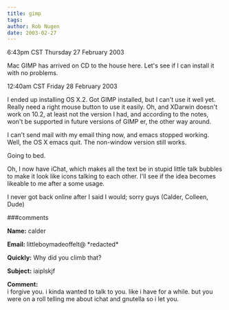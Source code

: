 ```yaml
---
title: gimp
tags: 
author: Rob Nugen
date: 2003-02-27
---
```


<p class=date>6:43pm CST Thursday 27 February 2003</p>

<p>Mac GIMP has arrived on CD to the house here.  Let's see if I can
install it with no problems.</p>

<p class=date>12:40am CST Friday 28 February 2003</p>

<p>I ended up installing OS X.2.  Got GIMP installed, but I can't use
it well yet.  Really need a right mouse button to use it easily.  Oh,
and XDarwin doesn't work on 10.2, at least not the version I had, and
according to the notes, won't be supported in future versions of GIMP
er, the other way around.</p>

<p>I can't send mail with my email thing now, and emacs stopped working.
Well, the OS X emacs quit.  The non-window version still works.</p>

<p>Going to bed.</p>

<p>Oh, I now have iChat, which makes all the text be in stupid little
talk bubbles to make it look like icons talking to each other.  I'll
see if the idea becomes likeable to me after a some usage.</p>

<p>I never got back online after I said I would; sorry guys (Calder,
Colleen, Dude)</p>

###comments

<p><b>Name:</b> calder

<p><b>Email:</b> littleboymadeoffelt@ *redacted*

<p><b>Quickly:</b> Why did you climb that?

<p><b>Subject:</b> iaiplskjf

<p><b>Comment:</b>
<br>i forgive you.  i kinda wanted to talk to you.  like i have for a while.  but you were on a roll telling me about ichat and gnutella so i let you.  
